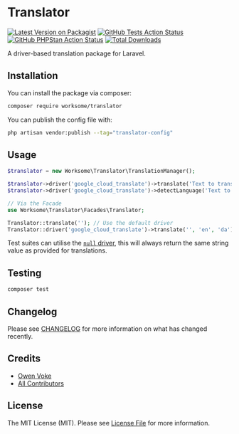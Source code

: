 # Translator

[![Latest Version on Packagist](https://img.shields.io/packagist/v/worksome/translator.svg?style=flat-square&label=Packagist)](https://packagist.org/packages/worksome/translator)
[![GitHub Tests Action Status](https://img.shields.io/github/workflow/status/worksome/translator/Tests?label=Tests&style=flat-square)](https://github.com/owenvoke/translator/actions?query=workflow%3ATests)
[![GitHub PHPStan Action Status](https://img.shields.io/github/workflow/status/worksome/translator/PHPStan?label=PHPStan&style=flat-square)](https://github.com/owenvoke/translator/actions?query=workflow%3APHPStan)
[![Total Downloads](https://img.shields.io/packagist/dt/worksome/translator.svg?style=flat-square&label=Downloads)](https://packagist.org/packages/worksome/translator)

A driver-based translation package for Laravel.

## Installation

You can install the package via composer:

```bash
composer require worksome/translator
```

You can publish the config file with:

```bash
php artisan vendor:publish --tag="translator-config"
```

## Usage

```php
$translator = new Worksome\Translator\TranslationManager();

$translator->driver('google_cloud_translate')->translate('Text to translate', 'en', 'da'); // TranslationDTO
$translator->driver('google_cloud_translate')->detectLanguage('Text to detect'); // DetectedLanguageDTO

// Via the Facade
use Worksome\Translator\Facades\Translator;

Translator::translate(''); // Use the default driver
Translator::driver('google_cloud_translate')->translate('', 'en', 'da'); // Use a custom driver
```

Test suites can utilise the [`null` driver](src/Drivers/NullDriver.php), this will always return the same string value as provided for translations.

## Testing

```bash
composer test
```

## Changelog

Please see [CHANGELOG](CHANGELOG.md) for more information on what has changed recently.

## Credits

- [Owen Voke](https://github.com/owenvoke)
- [All Contributors](../../contributors)

## License

The MIT License (MIT). Please see [License File](LICENSE.md) for more information.
